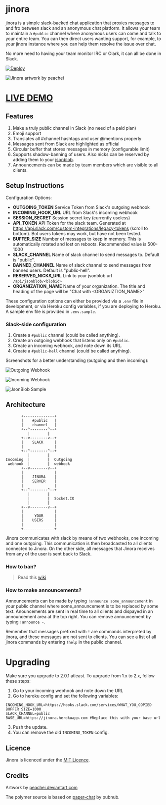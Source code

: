 # jinora

jinora is a simple slack-backed chat application that proxies messages to and fro between slack and an anonymous chat platform. It allows your team to maintain a `#public` channel where anonymous users can come and talk to your entire team. You can then direct users wanting support, for example, to your jinora instance where you can help them resolve the issue over chat. 

No more need to having your team monitor IRC or Olark, it can all be done in Slack.

[![Deploy](https://www.herokucdn.com/deploy/button.png)](https://heroku.com/deploy?template=https://github.com/sdslabs/jinora)

![Jinora artwork by peachei](https://i.imgur.com/WNRjxyN.jpg)

# [LIVE DEMO](http://chat.sdslabs.co)

## Features

1. Make a truly public channel in Slack (no need of a paid plan)
2. Emoji support
3. Translates all #channel hashtags and user @mentions properly
4. Messages sent from Slack are highlighted as official
5. Circular buffer that stores messages in memory (configurable limit)
6. Supports shadow-banning of users. Also nicks can be reserved by adding them to your [jsonblob](https://jsonblob.com).
7. Announcements can be made by team members which are visible to all clients.

## Setup Instructions

Configuration Options:

- **OUTGOING_TOKEN** Service Token from Slack's outgoing webhook
- **INCOMING_HOOK_URL** URL from Slack's incoming webhook
- **SESSION_SECRET** Session secret key (currently useless)
- **API_TOKEN** API Token for the slack team. Generated at <https://api.slack.com/custom-integrations/legacy-tokens> (scroll to bottom). Bot users tokens may work, but have not been tested.
- **BUFFER_SIZE** Number of messages to keep in memory. This is automatically rotated and lost on reboots. Recommended value is 500-1000
- **SLACK_CHANNEL** Name of slack channel to send messages to. Default is "public".
- **BANNED_CHANNEL** Name of slack channel to send messages from banned users. Default is "public-hell".
- **RESERVED_NICKS_URL** Link to your jsonblob url `/api/jsonblob/<blobid>`
- **ORGANIZATION_NAME** Name of your organization. The title and heading of the page will be "Chat with <ORGANIZTION_NAME>"

These configuration options can either be provided via a `.env` file in development, or via Heroku config variables, if you are deploying to Heroku. A sample env file is provided in `.env.sample`.

### Slack-side configuration
1. Create a `#public` channel (could be called anything).
2. Create an outgoing webhook that listens only on `#public`.
3. Create an incoming webhook, and note down its URL.
4. Create a `#public-hell` channel (could be called anything).

Screenshots for a better understanding (outgoing and then incoming):

![Outgoing Webhook](http://i.imgur.com/dja9jqa.png)

![Incoming Webhook](http://i.imgur.com/iCDEAok.png)

![JsonBlob Sample](http://i.imgur.com/Cpo3M2i.png)

## Architecture

           +--------------+        
           |    #public   |        
           |    channel   |        
           +--^--------^--+        
              |        |           
           +--v--------v--+        
           |    SLACK     |        
           |              |        
           +--^--------^--+        
              |        |           
    Incoming  |        |  Outgoing 
     webhook  |        |  webhook  
           +--v--------v--+        
           |              |        
           |    JINORA    |        
           |    SERVER    |        
           |              |        
           +--^--------^--+        
              |        |           
              |        |  Socket.IO
              |        |           
           +--v--------v--+        
           |              |        
           |     YOUR     |        
           |    USERS     |        
           |              |        
           +--------------+        

Jinora communicates with slack by means of two webhooks, one incoming and one outgoing. This communication is then broadcasted to all clients connected to Jinora. On the other side, all messages that Jinora receives from any of the user is sent back to Slack.

### How to ban?
> Read this [wiki](https://github.com/sdslabs/jinora/wiki/Banning-nicks-and-sessions)

### How to make announcements?

Announcements can be made by typing `!announce some_announcement` in your public channel where some_announcement is to be replaced by some text. Anouncements are sent in real time to all clients and dispayed in an announcement area at the top right. You can remove announcement by typing `!announce -`.

Remember that messages prefixed with `!` are commands interpreted by jinora, and these messages are not sent to clients. You can see a list of all jinora commands by entering `!help` in the public channel.

# Upgrading

Make sure you upgrade to 2.0.1 atleast. To upgrade from 1.x to 2.x, follow these steps:

1. Go to your incoming webhook and note down the URL
2. Go to heroku config and set the following variables:  
```
INCOMING_HOOK_URL=https://hooks.slack.com/services/WHAT_YOU_COPIED
BUFFER_SIZE=1000
SLACK_CHANNEL=public
BASE_URL=https://jinora.herokuapp.com #Replace this with your base url
```
3. Push the update.
4. You can remove the old `INCOMING_TOKEN` config.

## Licence
Jinora is licenced under the [MIT Licence](http://nemo.mit-license.org/).

## Credits
Artwork by [peachei.deviantart.com](http://peachei.deviantart.com/art/Older-Jinora-317463839)

The polymer source is based on [paper-chat](https://github.com/pubnub/paper-chat) by pubnub.
